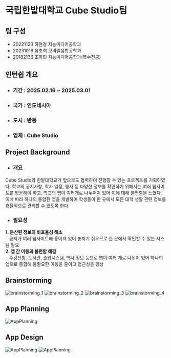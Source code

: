 # 국립한밭대학교 Cube Studio팀

## 팀 구성 
- 20221123 하현경 지능미디어공학과
- 20231016 유초희 모바일융합공학과
- 20182136 조하민 지능미디어공학과(복수전공)

## 인턴쉽 개요
  - ### 기간 : 2025.02.16 ~ 2025.03.01
  - ### 국가 : 인도네시아 
  - ### 도시 : 반둥
  - ### 업체 : Cube Studio

## Project Background
  - ### 개요
Cube Studio와 한밭대학교가 앞으로도 협력하여 진행할 수 있는 프로젝트를 기획하였다.
학교의 공지사항, 학사 일정, 행사 등 다양한 정보를 확인하기 위해서는 여러 웹사이트를 방문해야 하고, 학교의 앱이 여러개로 나누어져 있어 이에 대해 불편함을 느꼈다. 이에 따라 하나의 통합된 앱을 개발하여 학생들이 한 곳에서 모든 대학 생활 관련 정보를 효율적으로 관리할 수 있도록 한다.
  - ### 필요성  
**1. 분산된 정보의 비효율성 해소**  
&nbsp;&nbsp;&nbsp;공지가 여러 웹사이트에 흩어져 있어 놓치기 쉬우므로 한 곳에서 확인할 수 있는 시스템 필요  
**2. 앱 간 이동의 불편함 해결**  
&nbsp;&nbsp;&nbsp;수강신청, 도서관, 출입시스템, 학사 정보 등으로 앱이 여러 개로 나뉘어 있어 하나의 앱으로 통합해 불필요한 이동을 줄이고 접근성을 향상

## Brainstorming
![brainstorming_1](https://github.com/user-attachments/assets/205d1018-de55-49c7-aff3-7ee4e8f59831)
![brainstorming_2](https://github.com/user-attachments/assets/887f3573-a145-4309-84e9-7ee24bf1b52e)
![brainstorming_3](https://github.com/user-attachments/assets/84d806c7-bbe7-4f9e-8e47-4b66c66de313)
![brainstorming_4](https://github.com/user-attachments/assets/da410362-df10-46c4-8d4e-7145e9272915)

## App Planning
![AppPlanning](https://github.com/user-attachments/assets/0ef782df-ba82-429b-b7f0-a0cc7d433169)

## App Design
![AppPlanning](https://github.com/user-attachments/assets/6a717cfe-30c5-4587-9794-fd72944fd930)
![AppPlanning](https://github.com/user-attachments/assets/c30d467c-63b2-442e-9820-5ba3e9c68511)

